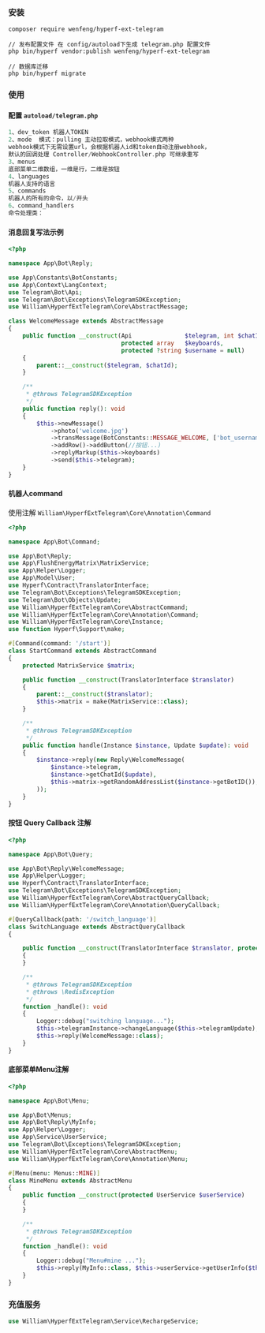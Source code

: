 ### 安装
```
composer require wenfeng/hyperf-ext-telegram

// 发布配置文件 在 config/autoload下生成 telegram.php 配置文件
php bin/hyperf vendor:publish wenfeng/hyperf-ext-telegram

// 数据库迁移
php bin/hyperf migrate
```
### 使用
#### 配置 `autoload/telegram.php`
````php
1、dev_token 机器人TOKEN
2、mode  模式：pulling 主动拉取模式，webhook模式两种
webhook模式下无需设置url，会根据机器人id和token自动注册webhook，
默认的回调处理 Controller/WebhookController.php 可继承重写 
3、menus
底部菜单二维数组，一维是行，二维是按钮
4、languages
机器人支持的语言
5、commands
机器人的所有的命令，以/开头
6、command_handlers
命令处理类：

````
#### 消息回复写法示例
````php
<?php

namespace App\Bot\Reply;

use App\Constants\BotConstants;
use App\Context\LangContext;
use Telegram\Bot\Api;
use Telegram\Bot\Exceptions\TelegramSDKException;
use William\HyperfExtTelegram\Core\AbstractMessage;

class WelcomeMessage extends AbstractMessage
{
    public function __construct(Api               $telegram, int $chatId,
                                protected array   $keyboards,
                                protected ?string $username = null)
    {
        parent::__construct($telegram, $chatId);
    }

    /**
     * @throws TelegramSDKException
     */
    public function reply(): void
    {
        $this->newMessage()
            ->photo('welcome.jpg')
            ->transMessage(BotConstants::MESSAGE_WELCOME, ['bot_username' => $this->username ?? ""])
            ->addRow()->addButton(//按钮...)
            ->replyMarkup($this->keyboards)
            ->send($this->telegram);
    }
}
````
#### 机器人command
使用注解
``` William\HyperfExtTelegram\Core\Annotation\Command ```
````php
<?php

namespace App\Bot\Command;

use App\Bot\Reply;
use App\FlushEnergyMatrix\MatrixService;
use App\Helper\Logger;
use App\Model\User;
use Hyperf\Contract\TranslatorInterface;
use Telegram\Bot\Exceptions\TelegramSDKException;
use Telegram\Bot\Objects\Update;
use William\HyperfExtTelegram\Core\AbstractCommand;
use William\HyperfExtTelegram\Core\Annotation\Command;
use William\HyperfExtTelegram\Core\Instance;
use function Hyperf\Support\make;

#[Command(command: '/start')]
class StartCommand extends AbstractCommand
{
    protected MatrixService $matrix;

    public function __construct(TranslatorInterface $translator)
    {
        parent::__construct($translator);
        $this->matrix = make(MatrixService::class);
    }

    /**
     * @throws TelegramSDKException
     */
    public function handle(Instance $instance, Update $update): void
    {
        $instance->reply(new Reply\WelcomeMessage(
            $instance->telegram,
            $instance->getChatId($update),
            $this->matrix->getRandomAddressList($instance->getBotID()),
        ));
    }
}
````
#### 按钮 Query Callback 注解
````php
<?php

namespace App\Bot\Query;

use App\Bot\Reply\WelcomeMessage;
use App\Helper\Logger;
use Hyperf\Contract\TranslatorInterface;
use Telegram\Bot\Exceptions\TelegramSDKException;
use William\HyperfExtTelegram\Core\AbstractQueryCallback;
use William\HyperfExtTelegram\Core\Annotation\QueryCallback;

#[QueryCallback(path: '/switch_language')]
class SwitchLanguage extends AbstractQueryCallback
{

    public function __construct(TranslatorInterface $translator, protected MatrixService $matrix)
    {
    }

    /**
     * @throws TelegramSDKException
     * @throws \RedisException
     */
    function _handle(): void
    {
        Logger::debug("switching language...");
        $this->telegramInstance->changeLanguage($this->telegramUpdate);
        $this->reply(WelcomeMessage::class);
    }
}
````
#### 底部菜单Menu注解
````php
<?php

namespace App\Bot\Menu;

use App\Bot\Menus;
use App\Bot\Reply\MyInfo;
use App\Helper\Logger;
use App\Service\UserService;
use Telegram\Bot\Exceptions\TelegramSDKException;
use William\HyperfExtTelegram\Core\AbstractMenu;
use William\HyperfExtTelegram\Core\Annotation\Menu;

#[Menu(menu: Menus::MINE)]
class MineMenu extends AbstractMenu
{
    public function __construct(protected UserService $userService)
    {
    }

    /**
     * @throws TelegramSDKException
     */
    function _handle(): void
    {
        Logger::debug("Menu#mine ...");
        $this->reply(MyInfo::class, $this->userService->getUserInfo($this->telegramInstance->getCurrentUser()));
    }
}
````


### 充值服务
````php
use William\HyperfExtTelegram\Service\RechargeService;
````
